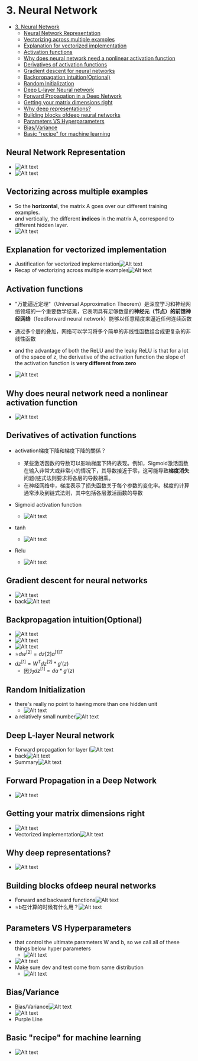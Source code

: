 # 3. Neural Network

- [3. Neural Network](#3-neural-network)
  - [Neural Network Representation](#neural-network-representation)
  - [Vectorizing across multiple examples](#vectorizing-across-multiple-examples)
  - [Explanation for vectorized implementation](#explanation-for-vectorized-implementation)
  - [Activation functions](#activation-functions)
  - [Why does neural network need a nonlinear activation function](#why-does-neural-network-need-a-nonlinear-activation-function)
  - [Derivatives of activation functions](#derivatives-of-activation-functions)
  - [Gradient descent for neural networks](#gradient-descent-for-neural-networks)
  - [Backpropagation intuition(Optional)](#backpropagation-intuitionoptional)
  - [Random lnitialization](#random-lnitialization)
  - [Deep L-layer Neural network](#deep-l-layer-neural-network)
  - [Forward Propagation in a Deep Network](#forward-propagation-in-a-deep-network)
  - [Getting your matrix dimensions right](#getting-your-matrix-dimensions-right)
  - [Why deep representations?](#why-deep-representations)
  - [Building blocks ofdeep neural networks](#building-blocks-ofdeep-neural-networks)
  - [Parameters VS Hyperparameters](#parameters-vs-hyperparameters)
  - [Bias/Variance](#biasvariance)
  - [Basic "recipe" for machine learning](#basic-recipe-for-machine-learning)

## Neural Network Representation

- ![Alt text](images/image-53.png)
- ![Alt text](images/image-54.png)

## Vectorizing across multiple examples

- So the **horizontal**, the matrix A goes over our different training examples.
- and vertically, the different **indices** in the matrix A, correspond to different hidden layer.
- ![Alt text](images/image-55.png)

## Explanation for vectorized implementation

- Justification for vectorized implementation![Alt text](images/image-56.png)
- Recap of vectorizing across multiple examples![Alt text](images/image-57.png)

## Activation functions

- "万能逼近定理"（Universal Approximation Theorem）是深度学习和神经网络领域的一个重要数学结果，它表明具有足够数量的**神经元（节点）的前馈神经网络**（feedforward neural network）能够以任意精度来逼近任何连续函数
- 通过多个层的叠加，网络可以学习将多个简单的非线性函数组合成更复杂的非线性函数

- and the advantage of both the ReLU and the leaky ReLU is that for a lot of the space of z, the derivative of the activation function the slope of the activation function is **very different from zero**
- ![Alt text](images/image-58.png)

## Why does neural network need a nonlinear activation function

- ![Alt text](images/image-59.png)

## Derivatives of activation functions

- activation梯度下降和梯度下降的關係？
  - 某些激活函数的导数可以影响梯度下降的表现。例如，Sigmoid激活函数在输入非常大或非常小的情况下，其导数接近于零，这可能导致**梯度消失**问题(链式法则要求将各层的导数相乘。
  - 在神经网络中，梯度表示了损失函数关于每个参数的变化率。梯度的计算通常涉及到链式法则，其中包括各层激活函数的导数

- Sigmoid activation function
  - ![Alt text](images/image-60.png)
- tanh
  - ![Alt text](images/image-61.png)
- Relu
  - ![Alt text](images/image-62.png)

## Gradient descent for neural networks

- ![Alt text](images/image-63.png)
- back![Alt text](images/image-64.png)

## Backpropagation intuition(Optional)

- ![Alt text](images/image-73.png)
- ![Alt text](images/image-75.png)
- ![Alt text](images/image-74.png)
- ⭐$dw^{[2]} = dz[2]a^{[1]T}$
- ${dz}^{[1]} = W^T{dz}^{[2]} *g'(z)$
  - 因为${dz}^{[1]} = da *g'(z)$

## Random lnitialization 

- there's really no point to having more than one hidden unit
  - ![Alt text](images/image-65.png)
- a relatively small number![Alt text](images/image-66.png)

## Deep L-layer Neural network

- Forward propagation for layer l![Alt text](images/image-67.png)
- back![Alt text](images/image-68.png)
- Summary![Alt text](images/image-76.png)

## Forward Propagation in a Deep Network

- ![Alt text](images/image-77.png)

## Getting your matrix dimensions right
 
- ![Alt text](images/image-78.png)
- Vectorized implementation![Alt text](images/image-79.png)

## Why deep representations?

- ![Alt text](images/image-80.png)

## Building blocks ofdeep neural networks

- Forward and backward functions![Alt text](images/image-81.png)
- ⭐b在计算的时候有什么用？![Alt text](images/image-82.png)

## Parameters VS Hyperparameters

- that control the ultimate parameters W and b, so we call all of these things below hyper parameters
  - ![Alt text](images/image-83.png)
- ![Alt text](images/image-85.png)
- Make sure dev and test come from same distribution
  - ![Alt text](images/image-86.png)

## Bias/Variance

- Bias/Variance![Alt text](images/image-87.png)
- ![Alt text](images/image-88.png)
- Purple Line

## Basic "recipe" for machine learning

- ![Alt text](images/image-89.png)

